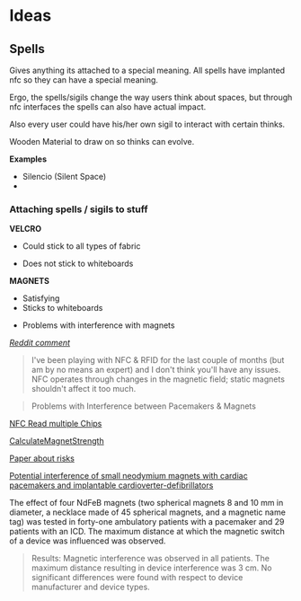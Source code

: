 # Ideas

## Spells

Gives anything its attached to a special meaning. All spells have implanted nfc so they can have a special meaning.

Ergo, the spells/sigils change the way users think about spaces, but through nfc interfaces the spells can also have actual impact.

Also every user could have his/her own sigil to interact with certain thinks.

Wooden Material to draw on so thinks can evolve.


**Examples**

- Silencio (Silent Space)
- 

### Attaching spells / sigils to stuff

**VELCRO**

+ Could stick to all types of fabric

- Does not stick to whiteboards

**MAGNETS**

+ Satisfying
+ Sticks to whiteboards

- Problems with interference with magnets

*[Reddit comment](https://www.reddit.com/r/AskElectronics/comments/1tq5vy/comment/ceaes1u/?utm_source=share&utm_medium=web2x&context=3)*
> I've been playing with NFC & RFID for the last couple of months (but am by no means an expert) and I don't think you'll have any issues. 
> NFC operates through changes in the magnetic field; static magnets shouldn't affect it too much.

> Problems with Interference between Pacemakers & Magnets

[NFC Read multiple Chips](https://qr.ae/pGJlu9)

[CalculateMagnetStrength](https://www.kjmagnetics.com/calculator.asp?calcType=block)

[Paper about risks](https://www.jwatch.org/jc200701240000001/2007/01/24/beware-what-you-wear-with-your-pacemaker-or-icd)

[Potential interference of small neodymium magnets with cardiac pacemakers and implantable cardioverter-defibrillators](https://pubmed.ncbi.nlm.nih.gov/17198980/)

The effect of four NdFeB magnets (two spherical magnets 8 and 10 mm in diameter, a necklace made of 45 spherical magnets, and a magnetic name tag) was tested in forty-one ambulatory patients with a pacemaker and 29 patients with an ICD. The maximum distance at which the magnetic switch of a device was influenced was observed.

> Results: 
> Magnetic interference was observed in all patients. 
> The maximum distance resulting in device interference was 3 cm. 
> No significant differences were found with respect to device manufacturer and device types.

## 
